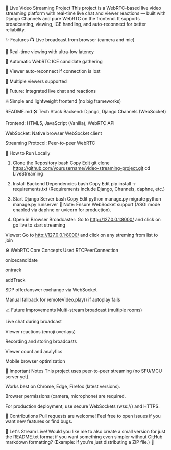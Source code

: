 📡 Live Video Streaming Project
This project is a WebRTC-based live video streaming platform with real-time live chat and viewer reactions — built with Django Channels and pure WebRTC on the frontend.
It supports broadcasting, viewing, ICE handling, and auto-reconnect for better reliability.

✨ Features
📺 Live broadcast from browser (camera and mic)

👀 Real-time viewing with ultra-low latency

🧊 Automatic WebRTC ICE candidate gathering

🔄 Viewer auto-reconnect if connection is lost

🎥 Multiple viewers supported

💬 Future: Integrated live chat and reactions

🔥 Simple and lightweight frontend (no big frameworks)

README.md
🛠 Tech Stack
Backend: Django, Django Channels (WebSocket)

Frontend: HTML5, JavaScript (Vanilla), WebRTC API

WebSocket: Native browser WebSocket client

Streaming Protocol: Peer-to-peer WebRTC

🚀 How to Run Locally
1. Clone the Repository
bash
Copy
Edit
git clone https://github.com/yourusername/video-streaming-project.git
cd LiveStreaming
2. Install Backend Dependencies
bash
Copy
Edit
pip install -r requirements.txt
(Requirements include Django, Channels, daphne, etc.)

3. Start Django Server
bash
Copy
Edit
python manage.py migrate
python manage.py runserver
📝 Note: Ensure WebSocket support (ASGI mode enabled via daphne or uvicorn for production).

4. Open in Browser
Broadcaster: Go to http://127.0.0.1:8000/ and click on go live to start streaming

Viewer: Go to http://127.0.0.1:8000/ and click on any streming from list to join

⚙️ WebRTC Core Concepts Used
RTCPeerConnection

onicecandidate

ontrack

addTrack

SDP offer/answer exchange via WebSocket

Manual fallback for remoteVideo.play() if autoplay fails

📈 Future Improvements
Multi-stream broadcast (multiple rooms)

Live chat during broadcast

Viewer reactions (emoji overlays)

Recording and storing broadcasts

Viewer count and analytics

Mobile browser optimization

🧠 Important Notes
This project uses peer-to-peer streaming (no SFU/MCU server yet).

Works best on Chrome, Edge, Firefox (latest versions).

Browser permissions (camera, microphone) are required.

For production deployment, use secure WebSockets (wss://) and HTTPS.

🤝 Contributions
Pull requests are welcome!
Feel free to open issues if you want new features or find bugs.

🚀 Let's Stream Live!
Would you like me to also create a small version for just the README.txt format if you want something even simpler without GitHub markdown formatting?
(Example: if you're just distributing a ZIP file.) 📁
